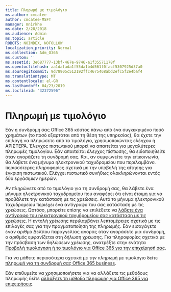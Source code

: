 ```yaml
---
title: Πληρωμή με τιμολόγιο
ms.author: cmcatee
author: cmcatee-MSFT
manager: mnirkhe
ms.date: 2/28/2018
ms.audience: Admin
ms.topic: article
ROBOTS: NOINDEX, NOFOLLOW
localization_priority: Normal
ms.collection: Adm_O365
ms.custom: ''
ms.assetid: 3e687777-13bf-467e-9746-a1f35571178f
ms.openlocfilehash: aa1dafada1f55da1b4d561f0facf5307925d37a0
ms.sourcegitcommit: 9d78905c512192ffc4675468abd2efc5f2e4baf4
ms.translationtype: MT
ms.contentlocale: el-GR
ms.lasthandoff: 04/23/2019
ms.locfileid: "32372596"
---
```

# <a name="pay-by-invoice"></a>Πληρωμή με τιμολόγιο

Εάν η συνδρομή σας Office 365 κόστος πάνω από ένα συγκεκριμένο ποσό χρημάτων (το ποσό εξαρτάται από τη θέση της υπηρεσίας), θα έχετε την επιλογή να πληρώσετε από το τιμολόγιο, χρησιμοποιώντας ελέγχου ή ΑΡΙΣΤΕΡΆ. Έλεγχος πιστωτικού μπορεί να απαιτείται για μεγαλύτερες πληρωμές τιμολογίου. Εάν απαιτείται έλεγχος πίστωσης, θα ειδοποιηθείτε όταν αγοράζετε τη συνδρομή σας. Και, αν συμφωνείτε την επικοινωνία, θα λάβετε ένα μήνυμα ηλεκτρονικού ταχυδρομείου που περιλαμβάνει περισσότερες πληροφορίες σχετικά με την υποβολή της αίτησης για έγκριση πιστωτικού. Ελέγχει πιστωτικό συνήθως ολοκληρώνονται εντός δύο εργάσιμων ημερών.
  
Αν πληρώνετε από το τιμολόγιο για τη συνδρομή σας, θα λάβετε ένα μήνυμα ηλεκτρονικού ταχυδρομείου που αναφέρει ότι είναι έτοιμη για να προβάλετε την κατάσταση με τις χρεώσεις. Αυτό το μήνυμα ηλεκτρονικού ταχυδρομείου περιέχει ένα αντίγραφο του σας κατάσταση με τις χρεώσεις. Ωστόσο, μπορείτε επίσης να επιλέξετε να [λάβετε ένα αντίγραφο του ηλεκτρονικού ταχυδρομείου σας κατάσταση με τις χρεώσεις](https://support.office.com/article/734f4aab-df2d-4e9b-8cb1-691910bde216). Η εντολή χρέωσης περιλαμβάνει λεπτομέρειες σχετικά με τις επιλογές σας για την πραγματοποίηση της πληρωμής. Εάν εισαγάγετε έναν αριθμό Δελτίου παραγγελίας αγοράς όταν αγοράσετε μια συνδρομή, ο αριθμός εμφανίζεται στη δήλωση χρέωσης. Για πληροφορίες σχετικά με την πρόσβαση των δηλώσεων χρέωσης, ανατρέξτε στην ενότητα [Προβολή τιμολόγηση ή το τιμολόγιο για Office 365 για την επιχείρησή σας](https://support.office.com/article/2ae3ea58-4fce-4592-91d6-46e9ae3ec218).
  
Για να μάθετε περισσότερα σχετικά με την πληρωμή με τιμολόγιο δείτε [πληρωμή για τη συνδρομή σας Office 365 business](https://support.office.com/article/734f4aab-df2d-4e9b-8cb1-691910bde216).
  
Εάν επιθυμείτε να χρησιμοποιήσετε για να αλλάξετε τις μεθόδους πληρωμής δείτε [αλλάξετε τη μέθοδο πληρωμής για Office 365 για επιχειρήσεις](https://support.office.com/article/8652f539-3123-4a8f-b9bd-6aa2f0e0372d).
  

